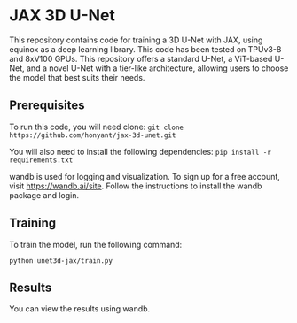 # JAX 3D U-Net

This repository contains code for training a 3D U-Net with JAX, using equinox as a deep learning library.
This code has been tested on TPUv3-8 and 8xV100 GPUs.
This repository offers a standard U-Net, a ViT-based U-Net, and a novel U-Net with a tier-like architecture, allowing users to choose the model that best suits their needs.

## Prerequisites

To run this code, you will need clone:
`git clone https://github.com/honyant/jax-3d-unet.git`

You will also need to install the following dependencies:
`pip install -r requirements.txt`

wandb is used for logging and visualization. To sign up for a free account, visit https://wandb.ai/site.
Follow the instructions to install the wandb package and login.

## Training

To train the model, run the following command:

`python unet3d-jax/train.py`

## Results

You can view the results using wandb.